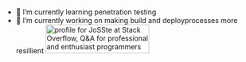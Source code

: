 ### 



- 🌱 I’m currently learning penetration testing
- 🔭 I’m currently working on making build and deployprocesses more resillient
<a href="https://stackoverflow.com/users/1725871/josste"><img src="https://stackoverflow.com/users/flair/1725871.png?theme=dark" width="208" height="58" alt="profile for JoSSte at Stack Overflow, Q&amp;A for professional and enthusiast programmers" title="profile for JoSSte at Stack Overflow, Q&amp;A for professional and enthusiast programmers"></a>

<!--
**JoSSte/JoSSte** is a ✨ _special_ ✨ repository because its `README.md` (this file) appears on your GitHub profile.

Here are some ideas to get you started:

- 🔭 I’m currently working on ...
- 🌱 I’m currently learning ...
- 👯 I’m looking to collaborate on ...
- 🤔 I’m looking for help with ...
- 💬 Ask me about ...
- 📫 How to reach me: ...
- 😄 Pronouns: ...
- ⚡ Fun fact: ...
-->
